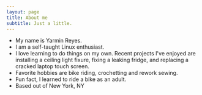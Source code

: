 ```yaml
---
layout: page
title: About me
subtitle: Just a little.
---
```



- My name is Yarmin Reyes.
- I am a self-taught Linux enthusiast.
- I love learning to do things on my own. Recent projects I've enjoyed are installing a ceiling light fixure, fixing a leaking fridge, and replacing a cracked laptop touch screen.
- Favorite hobbies are bike riding, crochetting and rework sewing.
- Fun fact, I learned to ride a bike as an adult.
- Based out of New York, NY


<!---
My story

Growing up I witnessed my mom make the difficult decision to leave an abusive relationship and step up as the head of household. She went from a stay at home mom to pursuing a career, enrolling into college, graduating with her masters, and accelerating in her career. But not only did I see my mom work hard to gain financial independence, I also saw her take on heavy manual work throughout our home, all without complaining. My mom was caring and soft, tending to delicate potted plants, while also strong and . It is her I see when I take on challenges that at first I didn't think myself capable of tackling. Possible is anything.

This led to the rediscovery of my passion for technology.

you just watch [my movie](https://en.wikipedia.org/wiki/The_Princess_Bride_%28film%29) and it will answer **all** your questions.

--->
